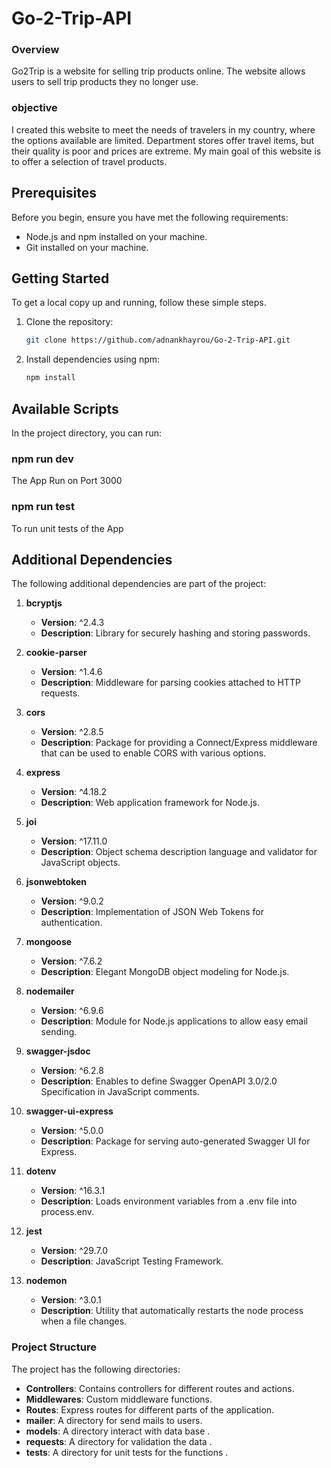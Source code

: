 # Go-2-Trip-API

### Overview
Go2Trip is a website for selling trip products online. The website allows users to sell trip products they no longer use.

### objective
I created this website to meet the needs of travelers in my country, where the options available are limited. Department stores offer travel items, but their quality is poor and prices are extreme. My main goal of this website is to offer a selection of travel products.

## Prerequisites
Before you begin, ensure you have met the following requirements:

- Node.js and npm installed on your machine.
- Git installed on your machine.

## Getting Started

To get a local copy up and running, follow these simple steps.

1. Clone the repository:
    ```bash
    git clone https://github.com/adnankhayrou/Go-2-Trip-API.git
    ```
3. Install dependencies using npm:
    ```bash
    npm install
    ```

## Available Scripts
In the project directory, you can run:

### npm run dev
The App Run on Port 3000

### npm run test
To run unit tests of the App

## Additional Dependencies

The following additional dependencies are part of the project:

1. **bcryptjs**
   - **Version**: ^2.4.3
   - **Description**: Library for securely hashing and storing passwords.

2. **cookie-parser**
   - **Version**: ^1.4.6
   - **Description**: Middleware for parsing cookies attached to HTTP requests.

3. **cors**
   - **Version**: ^2.8.5
   - **Description**: Package for providing a Connect/Express middleware that can be used to enable CORS with various options.

4. **express**
   - **Version**: ^4.18.2
   - **Description**: Web application framework for Node.js.

5. **joi**
   - **Version**: ^17.11.0
   - **Description**: Object schema description language and validator for JavaScript objects.

6. **jsonwebtoken**
   - **Version**: ^9.0.2
   - **Description**: Implementation of JSON Web Tokens for authentication.

7. **mongoose**
   - **Version**: ^7.6.2
   - **Description**: Elegant MongoDB object modeling for Node.js.

8. **nodemailer**
   - **Version**: ^6.9.6
   - **Description**: Module for Node.js applications to allow easy email sending.

9. **swagger-jsdoc**
   - **Version**: ^6.2.8
   - **Description**: Enables to define Swagger OpenAPI 3.0/2.0 Specification in JavaScript comments.

10. **swagger-ui-express**
    - **Version**: ^5.0.0
    - **Description**: Package for serving auto-generated Swagger UI for Express.

11. **dotenv**
    - **Version**: ^16.3.1
    - **Description**: Loads environment variables from a .env file into process.env.

12. **jest**
    - **Version**: ^29.7.0
    - **Description**: JavaScript Testing Framework.

13. **nodemon**
    - **Version**: ^3.0.1
    - **Description**: Utility that automatically restarts the node process when a file changes.


### Project Structure
The project has the following directories:

- **Controllers**: Contains controllers for different routes and actions.
- **Middlewares**: Custom middleware functions.
- **Routes**: Express routes for different parts of the application.
- **mailer**: A directory for send mails to users.
- **models**: A directory interact with data base .
- **requests**: A directory for validation the data .
- **tests**: A directory for unit tests for the functions .
